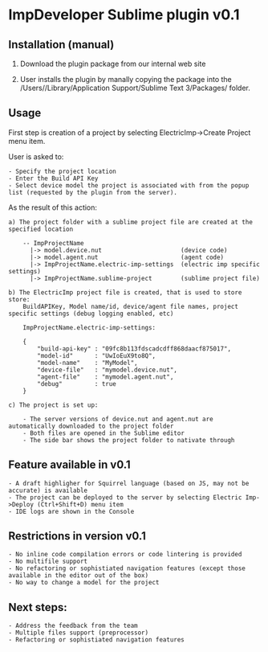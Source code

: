 ImpDeveloper Sublime plugin v0.1
=================================

## Installation (manual)

1. Download the plugin package from our internal web site <LINK>

2. User installs the plugin by manally copying the package into the /Users/<username>/Library/Application Support/Sublime Text 3/Packages/ folder.

## Usage

First step is creation of a project by selecting ElectricImp->Create Project menu item.

User is asked to:

	- Specify the project location
	- Enter the Build API Key
	- Select device model the project is associated with from the popup list (requested by the plugin from the server).

As the result of this action:

	a) The project folder with a sublime project file are created at the specified location

		-- ImpProjectName
		  |-> model.device.nut                      (device code)
		  |-> model.agent.nut                       (agent code)
		  |-> ImpProjectName.electric-imp-settings  (electric imp specific settings)
		  |-> ImpProjectName.sublime-project        (sublime project file)

	b) The ElectricImp project file is created, that is used to store store:
		BuildAPIKey, Model name/id, device/agent file names, project specific settings (debug logging enabled, etc)

		ImpProjectName.electric-imp-settings: 

		{
			"build-api-key" : "09fc8b113fdscadcdff868daacf875017",
			"model-id"      : "UwIoEuX9to8Q",
			"model-name"    : "MyModel",
			"device-file"   : "mymodel.device.nut",
			"agent-file"    : "mymodel.agent.nut",
			"debug"         : true
		}

	c) The project is set up:

		- The server versions of device.nut and agent.nut are automatically downloaded to the project folder
		- Both files are opened in the Sublime editor
		- The side bar shows the project folder to nativate through

## Feature available in v0.1

	- A draft highligher for Squirrel language (based on JS, may not be accurate) is available
	- The project can be deployed to the server by selecting Electric Imp->Deploy (Ctrl+Shift+D) menu item
	- IDE logs are shown in the Console

## Restrictions in version v0.1

	- No inline code compilation errors or code lintering is provided
	- No multifile support
	- No refactoring or sophistiated navigation features (except those available in the editor out of the box)
	- No way to change a model for the project

## Next steps:

	- Address the feedback from the team
	- Multiple files support (preprocessor)
	- Refactoring or sophistiated navigation features